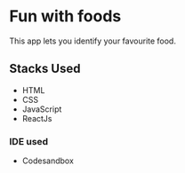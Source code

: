 # Fun with foods

This app lets you identify your favourite food. 

## Stacks Used
- HTML
- CSS
- JavaScript
- ReactJs

### IDE used
- Codesandbox

